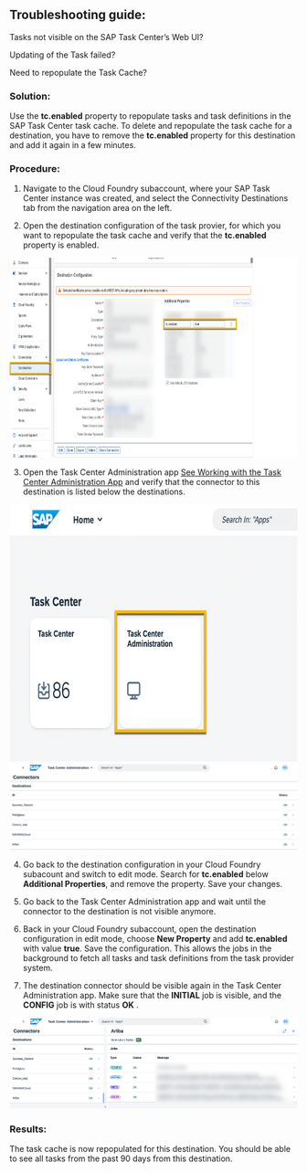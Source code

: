 ## Troubleshooting guide:

Tasks not visible on the SAP Task Center’s Web UI?

Updating of the Task failed?

Need to repopulate the Task Cache?

### Solution:

Use the **tc.enabled** property to repopulate tasks and task definitions in the SAP Task Center task cache.
To delete and repopulate the task cache for a destination, you have to remove the **tc.enabled** property for this destination and add it again in a few minutes.

### Procedure:
1.	Navigate to the Cloud Foundry subaccount, where your SAP Task Center instance was created, and select the Connectivity  Destinations tab from the navigation area on the left.

2.	Open the destination configuration of the task provier, for which you want to repopulate the task cache and verify that the **tc.enabled** property is enabled.


<img src="images/BTP_Cockpit_Destinations.png" alt="drawing" width="830" height="350"/>


3.	Open the Task Center Administration app [See Working with the Task Center Administration App](https://help.sap.com/docs/TASK_CENTER/08cbda59b4954e93abb2ec85f1db399d/3a1598cb4b774536befb701f78b36e48.html?locale=en-US) and verify that the connector to this destination is listed below the destinations.

<img src="images/TC_Admin_App.png" alt="drawing" width="700" height="450"/>


<img src="images/TC_Admin_Destinations.png" alt="drawing" width="700"/>


4.	Go back to the destination configuration in your Cloud Foundry subacount and switch to edit mode. Search for **tc.enabled** below **Additional Properties**, and remove the property. Save your changes.


5.	Go back to the Task Center Administration app and wait until the connector to the destination is not visible anymore.

6.	Back in your Cloud Foundry subaccount, open the destination configuration in edit mode, choose **New Property** and add **tc.enabled** with value **true**. Save the configuration. This allows the jobs in the background to fetch all tasks and task definitions from the task provider system.

7.	The destination connector should be visible again in the Task Center Administration app. Make sure that the **INITIAL** job is visible, and the **CONFIG** job is with status **OK** .

<img src="images/TC_Admin_jobs.png" alt="drawing" width="700"/>


### Results:

The task cache is now repopulated for this destination. You should be able to see all tasks from the past 90 days from this destination.